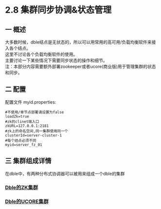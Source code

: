 # 2.8 集群同步协调&状态管理
## 一 概述
大多数时候，dble结点是无状态的，所以可以用常用的高可用/负载均衡软件来接入各个结点。  
这里不讨论各个负载均衡软件的使用。  
主要讨论一下某些情况下需要同步状态的操作和细节。  
注：本部分内容需要额外部署zookeeper或者ucore(商业版)用于管理集群的状态和同步。  

## 二 配置
配置文件 myid.properties:
    
    #不使用/单节点部署请设置为false
    loadZk=true
    #zk的clinet端入口
    zkURL=127.0.0.1:2181
    #zk上的命名空间,同一集群使用同一个
    clusterId=server-cluster-1
    #每个结点必须不同
    myid=server_fz_01


## 三 集群组成详情

在dble中，有两种分布式协调器可以被用来组成一个dble的集群

### [Dble的ZK集群](2.8_clustr/2.8.1_zk_cluster.md)
### [Dble的UCORE集群](2.8_clustr/2.8.2_ucore_cluster.md)

